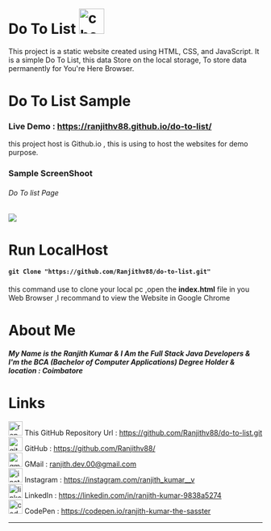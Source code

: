 # Do To List <img width="50" height="50" src="https://img.icons8.com/bubbles/100/checked-2.png" alt="checked-2"/> 
This project is a static website created using HTML, CSS, and JavaScript. It is a simple Do To List,
this data Store on the local storage, To store data permanently for You're Here Browser.

# Do To List Sample 
### Live Demo : <https://ranjithv88.github.io/do-to-list/>
<p>this project host is Github.io , this is using to host the websites for demo purpose.</p>

### Sample ScreenShoot 
###### Do To list Page <br>
![](https://raw.githubusercontent.com/Ranjithv88/do-to-list/refs/heads/master/Sample%20ScreenShot%20for%20Do%20To%20List%20.png)

# Run LocalHost

#### `git Clone "https://github.com/Ranjithv88/do-to-list.git"` <br> 
this command use to clone your local pc ,open the **index.html** file in you Web Browser ,I recommand to view the Website in Google Chrome <br> 

# About Me 
##### My Name is the Ranjith Kumar & I Am the Full Stack Java Developers & I'm the BCA (Bachelor of Computer Applications) Degree Holder & location : Coimbatore 

# Links 
<img width="28" height="28" src="https://img.icons8.com/ios/50/repository.png" alt="repository"/> This GitHub Repository Url : <https://github.com/Ranjithv88/do-to-list.git> <br>
<img width="28" height="28" src="https://img.icons8.com/glyph-neue/64/github.png" alt="github"/> GitHub : <https://github.com/Ranjithv88/> <br>
<img width="28" height="28" src="https://img.icons8.com/bubbles/50/gmail-new.png" alt="gmail-new"/> GMail : <ranjith.dev.00@gmail.com> <br>
<img width="28" height="28" src="https://img.icons8.com/fluency/50/instagram-new.png" alt="instagram-new"/> Instagram : <https://instagram.com/ranjith_kumar__v> <br>
<img width="28" height="28" src="https://img.icons8.com/color/50/linkedin.png" alt="linkedin"/> LinkedIn : <https://linkedin.com/in/ranjith-kumar-9838a5274> <br>
<img width="28" height="28" src="https://img.icons8.com/ios-filled/50/codepen.png" alt="codepen"/> CodePen : <https://codepen.io/ranjith-kumar-the-sasster> <br>

---

